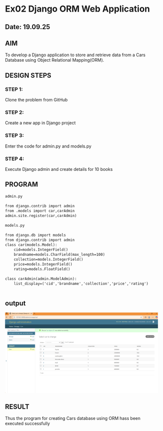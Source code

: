 # Ex02 Django ORM Web Application
## Date: 19.09.25

## AIM
To develop a Django application to store and retrieve data from a Cars Database using Object Relational Mapping(ORM).

## DESIGN STEPS

### STEP 1:
Clone the problem from GitHub

### STEP 2:
Create a new app in Django project

### STEP 3:
Enter the code for admin.py and models.py

### STEP 4:
Execute Django admin and create details for 10 books

## PROGRAM
~~~
admin.py

from django.contrib import admin
from .models import car,carAdmin
admin.site.register(car,carAdmin)

models.py

from django.db import models
from django.contrib import admin
class car(models.Model):
    cid=models.IntegerField()
    brandname=models.CharField(max_length=100)
    collection=models.IntegerField()
    price=models.IntegerField()
    rating=models.FloatField()

class carAdmin(admin.ModelAdmin):
    list_display=('cid','brandname','collection','price','rating')


~~~


## output
![alt text](<Screenshot 2025-09-19 115535.png>)





## RESULT
Thus the program for creating Cars database using ORM hass been executed successfully
